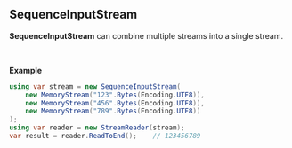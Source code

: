 ## SequenceInputStream

**SequenceInputStream** can combine multiple streams into a single stream.

<br/>

**Example**

```csharp
using var stream = new SequenceInputStream(
    new MemoryStream("123".Bytes(Encoding.UTF8)),
    new MemoryStream("456".Bytes(Encoding.UTF8)),
    new MemoryStream("789".Bytes(Encoding.UTF8))
);
using var reader = new StreamReader(stream);
var result = reader.ReadToEnd();	// 123456789
```

<br/>


